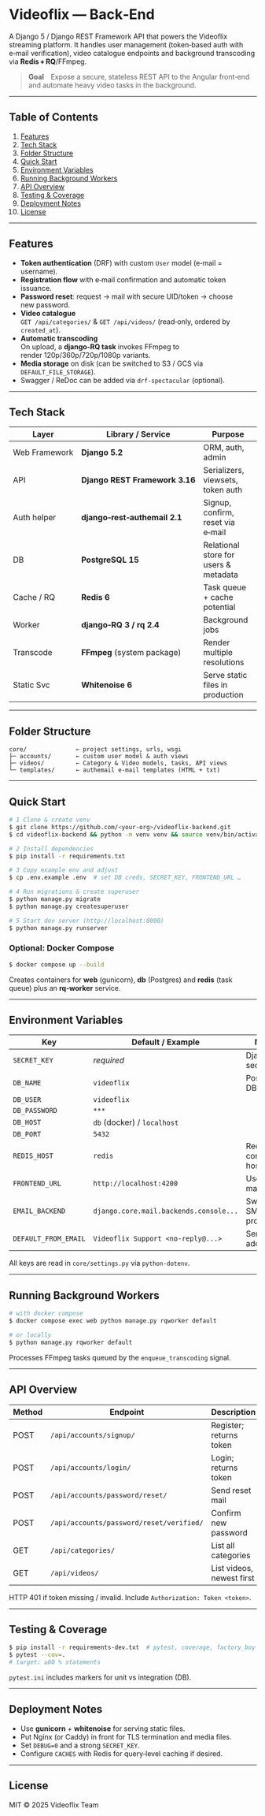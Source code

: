 # Videoflix — Back‑End

A Django 5 / Django REST Framework API that powers the Videoflix streaming platform. It handles user management (token‑based auth with e‑mail verification), video catalogue endpoints and background transcoding via **Redis + RQ**/FFmpeg.

> **Goal** Expose a secure, stateless REST API to the Angular front‑end and automate heavy video tasks in the background.

---

## Table of Contents

1. [Features](#features)
2. [Tech Stack](#tech-stack)
3. [Folder Structure](#folder-structure)
4. [Quick Start](#quick-start)
5. [Environment Variables](#environment-variables)
6. [Running Background Workers](#running-background-workers)
7. [API Overview](#api-overview)
8. [Testing & Coverage](#testing--coverage)
9. [Deployment Notes](#deployment-notes)
10. [License](#license)

---

## Features

- **Token authentication** (DRF) with custom `User` model (e‑mail = username).
- **Registration flow** with e‑mail confirmation and automatic token issuance.
- **Password reset**: request → mail with secure UID/token → choose new password.
- **Video catalogue**\
  `GET /api/categories/` & `GET /api/videos/` (read‑only, ordered by `created_at`).
- **Automatic transcoding**\
  On upload, a **django‑RQ task** invokes FFmpeg to render 120p/360p/720p/1080p variants.
- **Media storage** on disk (can be switched to S3 / GCS via `DEFAULT_FILE_STORAGE`).
- Swagger / ReDoc can be added via `drf‑spectacular` (optional).

---

## Tech Stack

| Layer         | Library / Service              | Purpose                               |
| ------------- | ------------------------------ | ------------------------------------- |
| Web Framework | **Django 5.2**                 | ORM, auth, admin                      |
| API           | **Django REST Framework 3.16** | Serializers, viewsets, token auth     |
| Auth helper   | **django‑rest‑authemail 2.1**  | Signup, confirm, reset via e‑mail     |
| DB            | **PostgreSQL 15**              | Relational store for users & metadata |
| Cache / RQ    | **Redis 6**                    | Task queue + cache potential          |
| Worker        | **django‑RQ 3 / rq 2.4**       | Background jobs                       |
| Transcode     | **FFmpeg** (system package)    | Render multiple resolutions           |
| Static Svc    | **Whitenoise 6**               | Serve static files in production      |

---

## Folder Structure

```
core/              ← project settings, urls, wsgi
├─ accounts/       ← custom user model & auth views
├─ videos/         ← Category & Video models, tasks, API views
└─ templates/      ← authemail e‑mail templates (HTML + txt)
```

---

## Quick Start

```bash
# 1 Clone & create venv
$ git clone https://github.com/<your-org>/videoflix-backend.git
$ cd videoflix-backend && python -m venv venv && source venv/bin/activate

# 2 Install dependencies
$ pip install -r requirements.txt

# 3 Copy example env and adjust
$ cp .env.example .env  # set DB creds, SECRET_KEY, FRONTEND_URL …

# 4 Run migrations & create superuser
$ python manage.py migrate
$ python manage.py createsuperuser

# 5 Start dev server (http://localhost:8000)
$ python manage.py runserver
```

### Optional: Docker Compose

```bash
$ docker compose up --build
```

Creates containers for **web** (gunicorn), **db** (Postgres) and **redis** (task queue) plus an **rq‑worker** service.

---

## Environment Variables

| Key                  | Default / Example                      | Notes                        |
| -------------------- | -------------------------------------- | ---------------------------- |
| `SECRET_KEY`         | *required*                             | Django secret                |
| `DB_NAME`            | `videoflix`                            | Postgres DB                  |
| `DB_USER`            | `videoflix`                            |                              |
| `DB_PASSWORD`        | `***`                                  |                              |
| `DB_HOST`            | `db` (docker) / `localhost`            |                              |
| `DB_PORT`            | `5432`                                 |                              |
| `REDIS_HOST`         | `redis`                                | Redis container hostname     |
| `FRONTEND_URL`       | `http://localhost:4200`                | Used in mail links           |
| `EMAIL_BACKEND`      | `django.core.mail.backends.console...` | Switch to SMTP in production |
| `DEFAULT_FROM_EMAIL` | `Videoflix Support <no-reply@...>`     | Sender address               |

All keys are read in `core/settings.py` via `python‑dotenv`.

---

## Running Background Workers

```bash
# with docker compose
$ docker compose exec web python manage.py rqworker default

# or locally
$ python manage.py rqworker default
```

Processes FFmpeg tasks queued by the `enqueue_transcoding` signal.

---

## API Overview

| Method | Endpoint                                 | Description               |
| ------ | ---------------------------------------- | ------------------------- |
| POST   | `/api/accounts/signup/`                  | Register; returns token   |
| POST   | `/api/accounts/login/`                   | Login; returns token      |
| POST   | `/api/accounts/password/reset/`          | Send reset mail           |
| POST   | `/api/accounts/password/reset/verified/` | Confirm new password      |
| GET    | `/api/categories/`                       | List all categories       |
| GET    | `/api/videos/`                           | List videos, newest first |

HTTP 401 if token missing / invalid. Include `Authorization: Token <token>`.

---

## Testing & Coverage

```bash
$ pip install -r requirements-dev.txt  # pytest, coverage, factory_boy …
$ pytest --cov=.
# target: ≥80 % statements
```

`pytest.ini` includes markers for unit vs integration (DB).

---

## Deployment Notes

- Use **gunicorn** + **whitenoise** for serving static files.
- Put Nginx (or Caddy) in front for TLS termination and media files.
- Set `DEBUG=0` and a strong `SECRET_KEY`.
- Configure `CACHES` with Redis for query‑level caching if desired.

---

## License

MIT © 2025 Videoflix Team

